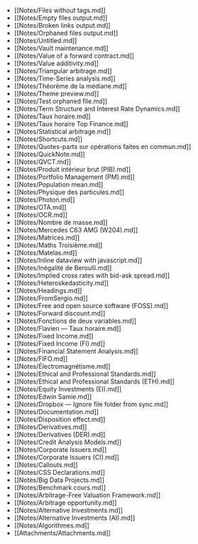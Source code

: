 - [[Notes/Files without tags.md]]
- [[Notes/Empty files output.md]]
- [[Notes/Broken links output.md]]
- [[Notes/Orphaned files output.md]]
- [[Notes/Untitled.md]]
- [[Notes/Vault maintenance.md]]
- [[Notes/Value of a forward contract.md]]
- [[Notes/Value additivity.md]]
- [[Notes/Triangular arbitrage.md]]
- [[Notes/Time-Series analysis.md]]
- [[Notes/Théorème de la médiane.md]]
- [[Notes/Theme preview.md]]
- [[Notes/Test orphaned file.md]]
- [[Notes/Term Structure and Interest Rate Dynamics.md]]
- [[Notes/Taux horaire.md]]
- [[Notes/Taux horaire Top Finance.md]]
- [[Notes/Statistical arbitrage.md]]
- [[Notes/Shortcuts.md]]
- [[Notes/Quotes-parts sur opérations faites en commun.md]]
- [[Notes/QuickNote.md]]
- [[Notes/QVCT.md]]
- [[Notes/Produit intérieur brut (PIB).md]]
- [[Notes/Portfolio Management (PM).md]]
- [[Notes/Population mean.md]]
- [[Notes/Physique des particules.md]]
- [[Notes/Photon.md]]
- [[Notes/OTA.md]]
- [[Notes/OCR.md]]
- [[Notes/Nombre de masse.md]]
- [[Notes/Mercedes C63 AMG (W204).md]]
- [[Notes/Matrices.md]]
- [[Notes/Maths Troisième.md]]
- [[Notes/Matelas.md]]
- [[Notes/Inline dataview with javascript.md]]
- [[Notes/Inégalité de Beroulli.md]]
- [[Notes/Implied cross rates with bid-ask spread.md]]
- [[Notes/Heteroskedasticity.md]]
- [[Notes/Headings.md]]
- [[Notes/FromSergio.md]]
- [[Notes/Free and open source software (FOSS).md]]
- [[Notes/Forward discount.md]]
- [[Notes/Fonctions de deux variables.md]]
- [[Notes/Flavien — Taux horaire.md]]
- [[Notes/Fixed Income.md]]
- [[Notes/Fixed Income (FI).md]]
- [[Notes/Financial Statement Analysis.md]]
- [[Notes/FIFO.md]]
- [[Notes/Électromagnétisme.md]]
- [[Notes/Ethical and Professional Standards.md]]
- [[Notes/Ethical and Professional Standards (ETH).md]]
- [[Notes/Equity Investments (EI).md]]
- [[Notes/Edwin Samie.md]]
- [[Notes/Dropbox — Ignore file folder from sync.md]]
- [[Notes/Documentation.md]]
- [[Notes/Disposition effect.md]]
- [[Notes/Derivatives.md]]
- [[Notes/Derivatives (DER).md]]
- [[Notes/Credit Analysis Models.md]]
- [[Notes/Corporate Issuers.md]]
- [[Notes/Corporate Issuers (CI).md]]
- [[Notes/Callouts.md]]
- [[Notes/CSS Declarations.md]]
- [[Notes/Big Data Projects.md]]
- [[Notes/Benchmark cours.md]]
- [[Notes/Arbitrage-Free Valuation Framework.md]]
- [[Notes/Arbitrage opportunity.md]]
- [[Notes/Alternative Investments.md]]
- [[Notes/Alternative Investments (AI).md]]
- [[Notes/Algorithmes.md]]
- [[Attachments/Attachments.md]]